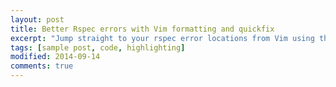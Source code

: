 ```yaml
---
layout: post
title: Better Rspec errors with Vim formatting and quickfix
excerpt: "Jump straight to your rspec error locations from Vim using this nifty trick with the quickfix window"
tags: [sample post, code, highlighting]
modified: 2014-09-14
comments: true
---
```



